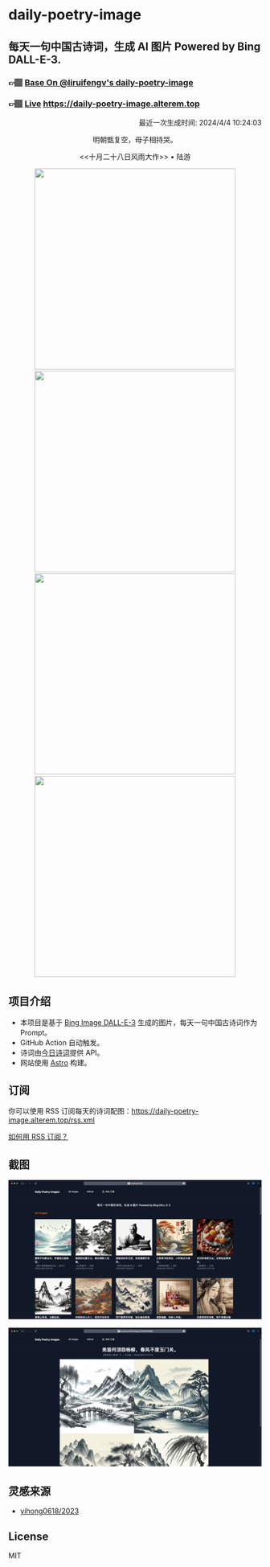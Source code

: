 
# daily-poetry-image

## 每天一句中国古诗词，生成 AI 图片 Powered by Bing DALL-E-3.

### 👉🏽 [Base On @liruifengv's daily-poetry-image](https://github.com/liruifengv/daily-poetry-image)

### 👉🏽 [Live](https://daily-poetry-image.alterem.top/) https://daily-poetry-image.alterem.top

<p align="right">
  最近一次生成时间: 2024/4/4 10:24:03
</p>
<p align="center">
明朝甑复空，母子相持哭。
</p>
<p align="center">
<<十月二十八日风雨大作>> • 陆游
</p>
<p align="center">
<img src="https://tse1.mm.bing.net/th/id/OIG3.6KO5zQXqKJUCLD4ZdFn0" height="400" width="400" />
<img src="https://tse4.mm.bing.net/th/id/OIG3.eLLsh75JuZUjZffmchkJ" height="400" width="400" />
<img src="https://tse2.mm.bing.net/th/id/OIG3.mgWC2IrWhKbFAro3cpjl" height="400" width="400" />
<img src="https://tse2.mm.bing.net/th/id/OIG3.ZWCC7XhD8D5umgcNVS.I" height="400" width="400" />
</p>

## 项目介绍

-   本项目是基于 [Bing Image DALL-E-3](https://www.bing.com/images/create) 生成的图片，每天一句中国古诗词作为 Prompt。
-   GitHub Action 自动触发。
-   诗词由[今日诗词](https://www.jinrishici.com/)提供 API。
-   网站使用 [Astro](https://astro.build) 构建。

## 订阅

你可以使用 RSS 订阅每天的诗词配图：https://daily-poetry-image.alterem.top/rss.xml

[如何用 RSS 订阅？](https://zhuanlan.zhihu.com/p/55026716)

## 截图

![图片列表](./screenshots/Snipaste_2023-12-28_21-00-26.png)

![图片详情](./screenshots/Snipaste_2023-12-28_21-00-53.png)

## 灵感来源

-   [yihong0618/2023](https://github.com/yihong0618/2023)

## License

MIT
